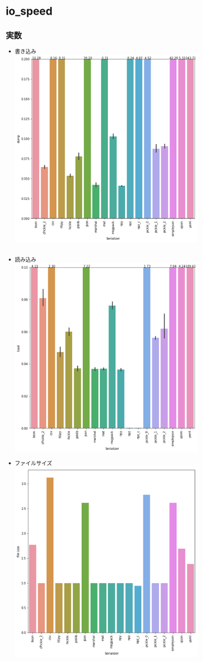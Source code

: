 # io_speed

## 実数
- 書き込み  
![](https://github.com/kruho/io_speed/blob/master/dump.png)  

- 読み込み  
![](https://github.com/kruho/io_speed/blob/master/load.png)  

- ファイルサイズ  
![](https://github.com/kruho/io_speed/blob/master/file_size.png)  
